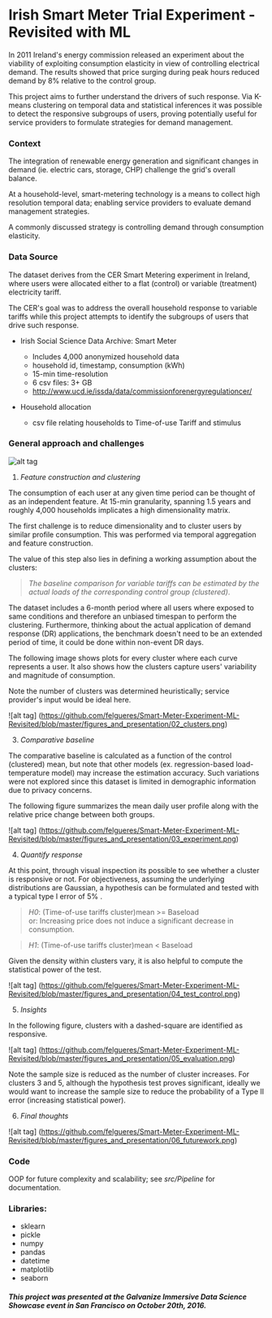 # Irish Smart Meter Trial Experiment - Revisited with ML

In 2011 Ireland's energy commission released an experiment about the viability of exploiting consumption elasticity in view of controlling electrical demand. The results showed that price surging during peak hours reduced demand by 8% relative to the control group.

This project aims to further understand the drivers of such response.
Via K-means clustering on temporal data and statistical inferences it was possible to detect the responsive subgroups of users, proving potentially useful for service providers to formulate strategies for demand management.

### Context

The integration of renewable energy generation and significant changes in demand (ie. electric cars, storage, CHP) challenge the grid's overall balance.

At a household-level, smart-metering technology is a means to collect high resolution temporal data; enabling service providers to evaluate demand management strategies.

A commonly discussed strategy is controlling demand through consumption elasticity.

### Data Source

The dataset derives from the CER Smart Metering experiment in Ireland, where users were allocated either to a flat (control) or variable (treatment) electricity tariff.

The CER's goal was to address the overall household response to variable tariffs while this project attempts to identify the subgroups of users that drive such response.

 * Irish Social Science Data Archive: Smart Meter
   * Includes 4,000 anonymized household data
   * household id, timestamp, consumption (kWh)
   * 15-min time-resolution  
   * 6 csv files: 3+ GB
   * http://www.ucd.ie/issda/data/commissionforenergyregulationcer/

*  Household allocation
   * csv file relating households to Time-of-use Tariff and stimulus

### General approach and challenges

![alt tag](https://github.com/felgueres/Smart-Meter-Experiment-ML-Revisited/blob/master/figures_and_presentation/01_overview.png)

1) _Feature construction and clustering_

The consumption of each user at any given time period can be thought of as an independent feature.
At 15-min granularity, spanning 1.5 years and roughly 4,000 households implicates a high dimensionality matrix.

The first challenge is to reduce dimensionality and to cluster users by similar profile consumption.
This was performed via temporal aggregation and feature construction.

The value of this step also lies in defining a working assumption about the clusters:

> _The baseline comparison for variable tariffs can be estimated by the actual loads of the corresponding control group (clustered)_.

The dataset includes a 6-month period where all users where exposed to same conditions and therefore an unbiased timespan to perform the clustering. Furthermore, thinking about the actual application of demand response (DR) applications, the benchmark doesn't need to be an extended period of time, it could be done within non-event DR days.

The following image shows plots for every cluster where each curve represents a user.
It also shows how the clusters capture users' variability and magnitude of consumption.

Note the number of clusters was determined heuristically; service provider's input would be ideal here.

![alt tag] (https://github.com/felgueres/Smart-Meter-Experiment-ML-Revisited/blob/master/figures_and_presentation/02_clusters.png)

3) _Comparative baseline_

The comparative baseline is calculated as a function of the control (clustered) mean, but note that other models (ex. regression-based load-temperature model) may increase the estimation accuracy.
Such variations were not explored since this dataset is limited in demographic information due to privacy concerns.

The following figure summarizes the mean daily user profile along with the relative price change between both groups.

![alt tag] (https://github.com/felgueres/Smart-Meter-Experiment-ML-Revisited/blob/master/figures_and_presentation/03_experiment.png)

4) _Quantify response_

At this point, through visual inspection its possible to see whether a cluster is responsive or not.
For objectiveness, assuming the underlying distributions are Gaussian, a hypothesis can be formulated and tested with a typical type I error of 5% .

 > _H0_: (Time-of-use tariffs cluster)mean >= Baseload  
 > or: Increasing price does not induce a significant decrease in consumption.   

> _H1_: (Time-of-use tariffs cluster)mean < Baseload

Given the density within clusters vary, it is also helpful to compute the statistical power of the test.

![alt tag] (https://github.com/felgueres/Smart-Meter-Experiment-ML-Revisited/blob/master/figures_and_presentation/04_test_control.png)

5) _Insights_

In the following figure, clusters with a dashed-square are identified as responsive.

![alt tag] (https://github.com/felgueres/Smart-Meter-Experiment-ML-Revisited/blob/master/figures_and_presentation/05_evaluation.png)

Note the sample size is reduced as the number of cluster increases.
For clusters 3 and 5, although the hypothesis test proves significant, ideally we would want to increase the sample size to reduce the probability of a Type II error (increasing statistical power).

6) _Final thoughts_

![alt tag] (https://github.com/felgueres/Smart-Meter-Experiment-ML-Revisited/blob/master/figures_and_presentation/06_futurework.png)

### Code

OOP for future complexity and scalability; see _src/Pipeline_ for documentation.

### Libraries:

* sklearn
* pickle
* numpy
* pandas
* datetime
* matplotlib
* seaborn

#### _This project was presented at the Galvanize Immersive Data Science Showcase event in San Francisco on October 20th, 2016._
